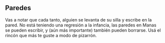 ## Paredes
Vas a notar que cada tanto, alguien se levanta de su silla y escribe en la pared. No está teniendo una regresión a la infancia, las paredes en Manas se pueden escribir, y (aún más importante) también pueden borrarse. Usá el rincón que más te guste a modo de pizarrón.

